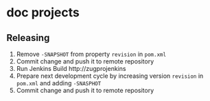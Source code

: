 # doc projects

## Releasing

1. Remove `-SNAPSHOT` from property `revision` in `pom.xml`
2. Commit change and push it to remote repository
3. Run Jenkins Build http://zugprojenkins
4. Prepare next development cycle by increasing version `revision` in `pom.xml` and adding `-SNASPHOT`
5. Commit change and push it to remote repository
